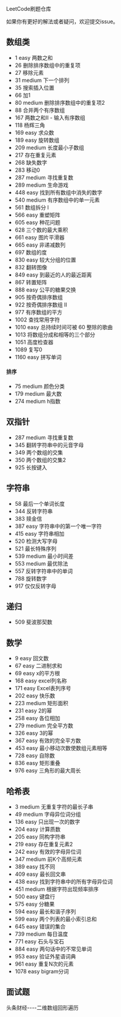 LeetCode刷题仓库


如果你有更好的解法或者疑问，欢迎提交issue。

## 数组类
* 1 easy 两数之和
* 26 删除排序数组中的重复项
* 27 移除元素
* 31 medium 下一个排列
* 35 搜索插入位置
* 66 加1
* 80 medium 删除排序数组中的重复项2
* 88 合并两个有序数组
* 167 两数之和II - 输入有序数组
* 118 杨辉三角
* 169 easy 求众数
* 189 easy 旋转数组
* 209 medium 长度最小子数组
* 217 存在重复元素
* 268 缺失数字
* 283 移动0
* 287 medium 寻找重复数
* 289 medium 生命游戏
* 448 easy 找到所有数组中消失的数字
* 540 medium 有序数组中的单一元素
* 561 数组拆分 I
* 566 easy 重塑矩阵
* 605 easy 种花问题
* 628 三个数的最大乘积
* 661 easy 图片平滑器
* 665 easy 非递减数列
* 697 数组的度
* 830 easy 较大分组的位置
* 832 翻转图像
* 849 easy 到最近的人的最近距离
* 867 转置矩阵
* 888 easy 公平的糖果交换
* 905 按奇偶排序数组
* 922 按奇偶排序数组 II
* 977 有序数组的平方
* 1002 查找常用字符
* 1010 easy 总持续时间可被 60 整除的歌曲
* 1013 将数组分成和相等的三个部分
* 1051 高度检查器
* 1089 复写0
* 1160 easy 拼写单词

#### 排序
* 75 medium 颜色分类
* 179 medium 最大数
* 274 medium h指数


## 双指针
* 287 medium 寻找重复数
* 345 翻转字符串中的元音字母
* 349 两个数组的交集
* 350 两个数组的交集2
* 925 长按键入

## 字符串
* 58 最后一个单词长度
* 344 反转字符串
* 383 赎金信
* 387 easy 字符串中的第一个唯一字符
* 415 easy 字符串相加
* 520 检测大写字母
* 521 最长特殊序列
* 539 medium 最小时间差
* 553 medium 最优除法
* 557 反转字符串中的单词
* 788 旋转数字
* 917 仅仅反转字母

## 递归
* 509 斐波那契数

## 数学
* 9 easy 回文数
* 67 easy 二进制求和
* 69 easy x的平方根
* 168 easy excel列名称
* 171 easy Excel表列序号
* 202 easy 快乐数
* 223 medium 矩形面积
* 231 easy 2的幂
* 258 easy 各位相加
* 279 medium 完全平方数
* 326 easy 3的幂
* 367 easy 有效的完全平方数
* 453 easy 最小移动次数使数组元素相等
* 728 easy 自除数
* 836 easy 矩形重叠
* 976 easy 三角形的最大周长

## 哈希表
* 3 medium 无重复字符的最长子串
* 49 medium 字母异位词分组
* 136 easy 只出现一次的数字
* 204 easy 计算质数
* 205 easy 同构字符串
* 219 easy 存在重复元素2
* 242 easy 有效的字母异位词
* 347 medium 前K个高频元素
* 389 easy 找不同
* 409 easy 最长回文串
* 438 easy 找到字符串中的所有字母异位词
* 451 medium 根据字符出现频率排序
* 500 easy 键盘行
* 575 easy 分糖果
* 594 easy 最长和谐子序列
* 599 easy 两个列表的最小索引总和
* 645 easy 错误的集合
* 739 medium 每日温度
* 771 easy 石头与宝石
* 884 easy 两句话中的不常见单词
* 953 easy 验证外星语词典
* 961 easy 重复N次的元素
* 1078 easy bigram分词


## 面试题
头条财经----二维数组回形遍历